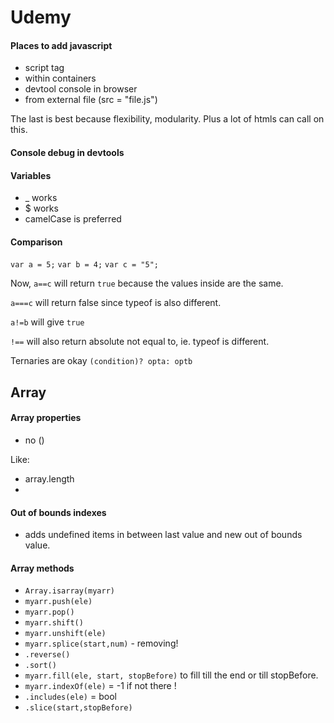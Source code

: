 # Udemy

#### Places to add javascript
- script tag
- within containers
- devtool console in browser
- from external file (src = "file.js")

The last is best because flexibility, modularity.
Plus a lot of htmls can call on this.

#### Console debug in devtools

#### Variables
- _ works
- $ works
- camelCase is preferred

#### Comparison

`var a = 5;`
`var b = 4;`
`var c = "5";`


Now, `a==c` will return `true` because the values inside are the same.


`a===c` will return false since typeof is also different.


`a!=b` will give `true`

`!==` will also return absolute not equal to, ie. typeof is different.

Ternaries are okay `(condition)? opta: optb`

## Array

#### Array properties

- no ()

Like:

- array.length
-


#### Out of bounds indexes

- adds undefined items in between last value and new out of bounds value.

#### Array methods
- `Array.isarray(myarr)`
- `myarr.push(ele)`
- `myarr.pop()`
- `myarr.shift()`
- `myarr.unshift(ele)`
- `myarr.splice(start,num)` - removing!
- `.reverse()`
- `.sort()`
- `myarr.fill(ele, start, stopBefore)` to fill till the end or till stopBefore.
- `myarr.indexOf(ele)` = -1 if not there !
- `.includes(ele)` = bool
- `.slice(start,stopBefore)`
